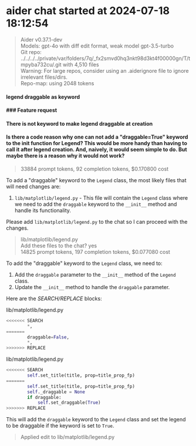 
# aider chat started at 2024-07-18 18:12:54

> Aider v0.37.1-dev  
> Models: gpt-4o with diff edit format, weak model gpt-3.5-turbo  
> Git repo: ../../../../private/var/folders/7q/_fx2smvd0hq3nkt98d3kt4f00000gn/T/tmpyba732cu/.git with 4,510 files  
> Warning: For large repos, consider using an .aiderignore file to ignore irrelevant files/dirs.  
> Repo-map: using 2048 tokens  

#### legend draggable as keyword  
#### <!--To help us understand and resolve your issue, please fill out the form to the best of your ability.-->  
#### <!--You can feel free to delete the sections that do not apply.-->  
####   
#### ### Feature request  
####   
#### **There is not keyword to make legend draggable at creation**  
####   
#### <!--A short 1-2 sentences that succinctly describes the bug-->  
####   
#### Is there a code reason why one can not add a "draggable=True" keyword to the __init__ function for Legend?  This would be more handy than having to call it after legend creation.  And, naively, it would seem simple to do.  But maybe there is a reason why it would not work?  
> 33884 prompt tokens, 92 completion tokens, $0.170800 cost  

To add a "draggable" keyword to the `Legend` class, the most likely files that will need changes are:

1. `lib/matplotlib/legend.py` - This file will contain the `Legend` class where we need to add the `draggable` keyword to the `__init__` method and handle its functionality.

Please add `lib/matplotlib/legend.py` to the chat so I can proceed with the changes.

> lib/matplotlib/legend.py  
> Add these files to the chat? yes  
> 14825 prompt tokens, 197 completion tokens, $0.077080 cost  

To add the "draggable" keyword to the `Legend` class, we need to:

1. Add the `draggable` parameter to the `__init__` method of the `Legend` class.
2. Update the `__init__` method to handle the `draggable` parameter.

Here are the *SEARCH/REPLACE* blocks:

lib/matplotlib/legend.py
```python
<<<<<<< SEARCH
        *,
=======
        draggable=False,
        *,
>>>>>>> REPLACE
```

lib/matplotlib/legend.py
```python
<<<<<<< SEARCH
        self.set_title(title, prop=title_prop_fp)
=======
        self.set_title(title, prop=title_prop_fp)
        self._draggable = None
        if draggable:
            self.set_draggable(True)
>>>>>>> REPLACE
```

This will add the `draggable` keyword to the `Legend` class and set the legend to be draggable if the keyword is set to `True`.

> Applied edit to lib/matplotlib/legend.py  
